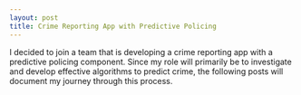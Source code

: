 ```yaml
---
layout: post
title: Crime Reporting App with Predictive Policing
---
```


I decided to join a team that is developing a crime reporting app with a predictive policing component.  Since my role will primarily be to investigate and develop effective algorithms to predict crime, the following posts will document my journey through this process. 